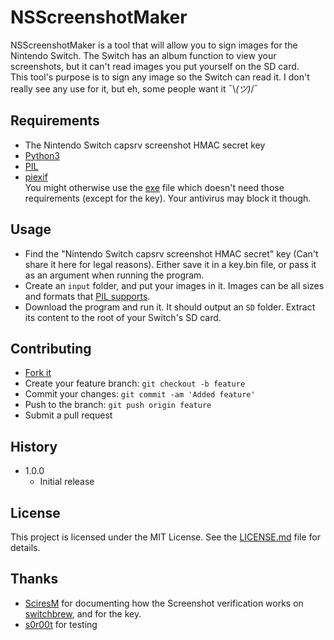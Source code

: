 # NSScreenshotMaker
NSScreenshotMaker is a tool that will allow you to sign images for the Nintendo Switch. The Switch has an album function to view your screenshots, but it can't read images you put yourself on the SD card.  
This tool's purpose is to sign any image so the Switch can read it. I don't really see any use for it, but eh, some people want it ¯\\_(ツ)_/¯
## Requirements
* The Nintendo Switch capsrv screenshot HMAC secret key
* [Python3](https://www.python.org/downloads/)
* [PIL](http://pillow.readthedocs.io/en/5.1.x/installation.html)
* [piexif](http://piexif.readthedocs.io/en/latest/installation.html)  
You might otherwise use the [exe](https://github.com/cheuble/releases) file which doesn't need those requirements (except for the key). Your antivirus may block it though.  
## Usage
* Find the "Nintendo Switch capsrv screenshot HMAC secret" key (Can't share it here for legal reasons). Either save it in a key.bin file, or pass it as an argument when running the program.
* Create an `input` folder, and put your images in it. Images can be all sizes and formats that [PIL supports](http://pillow.readthedocs.io/en/4.1.x/handbook/image-file-formats.html).
* Download the program and run it. It should output an `SD` folder. Extract its content to the root of your Switch's SD card.
## Contributing
* [Fork it](https://github.com/cheuble/NSScreenshotMaker/fork)
* Create your feature branch: `git checkout -b feature`
* Commit your changes: `git commit -am 'Added feature'`
* Push to the branch: `git push origin feature`
* Submit a pull request
## History
* 1.0.0
    * Initial release
## License
This project is licensed under the MIT License. See the [LICENSE.md](LICENSE.md) file for details.
## Thanks
* [SciresM](https://github.com/SciresM) for documenting how the Screenshot verification works on [switchbrew](http://switchbrew.org/index.php?title=Capture_services#Notes), and for the key.
* [s0r00t](https://github.com/s0r00t) for testing
